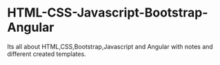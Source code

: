 # HTML-CSS-Javascript-Bootstrap-Angular
Its all about HTML,CSS,Bootstrap,Javascript and Angular with notes and different created templates.
